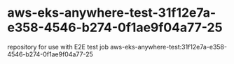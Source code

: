 # aws-eks-anywhere-test-31f12e7a-e358-4546-b274-0f1ae9f04a77-25
repository for use with E2E test job aws-eks-anywhere-test:31f12e7a-e358-4546-b274-0f1ae9f04a77-25
